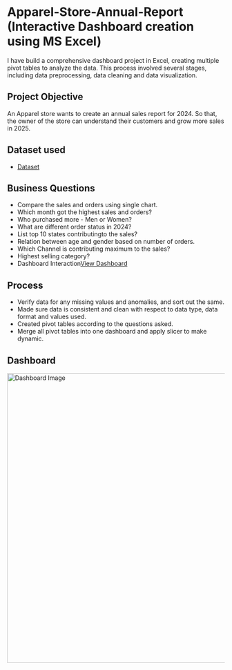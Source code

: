 # Apparel-Store-Annual-Report (Interactive Dashboard creation using MS Excel)
I have build a comprehensive dashboard project in Excel, creating multiple pivot tables to analyze the data. This process involved several stages, including data preprocessing, data cleaning and data visualization.

## Project Objective
An Apparel store wants to create an annual sales report for 2024. So that, the owner of the store can understand their customers and grow more sales in 2025.

## Dataset used
- <a href="https://github.com/SoutrikBasu/EXCEL-Dashboard-on-Apparel-Store-Annual-Report/blob/main/Apparel%20Store%20Data%20Analysis.xlsx">Dataset</a>

## Business Questions
- Compare the sales and orders using single chart.
- Which month got the highest sales and orders?
- Who purchased more - Men or Women?
- What are different order status in 2024?
- List top 10 states contributingto the sales?
- Relation between age and gender based on number of orders.
- Which Channel is contributing maximum to the sales?
- Highest selling category?
- Dashboard Interaction<a href="https://github.com/SoutrikBasu/EXCEL-Dashboard-on-Apparel-Store-Annual-Report/blob/main/Dashboard%20Image.png">View Dashboard</a>

## Process
- Verify data for any missing values and anomalies, and sort out the same.
- Made sure data is consistent and clean with respect to data type, data format and values used.
- Created pivot tables according to the questions asked.
- Merge all pivot tables into one dashboard and apply slicer to make dynamic.

## Dashboard
<img width="1251" height="671" alt="Dashboard Image" src="https://github.com/user-attachments/assets/b6b37b4a-cb32-49d4-8cc7-89e2c2884b76" />

